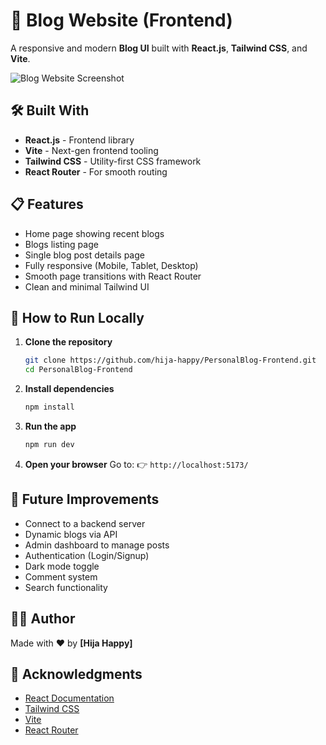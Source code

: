 # 🚀 Blog Website (Frontend)

A responsive and modern **Blog UI** built with **React.js**, **Tailwind CSS**, and **Vite**.

![Blog Website Screenshot](https://via.placeholder.com/800x400)

## 🛠️ Built With

* **React.js** - Frontend library
* **Vite** - Next-gen frontend tooling
* **Tailwind CSS** - Utility-first CSS framework
* **React Router** - For smooth routing

## 📋 Features

* Home page showing recent blogs
* Blogs listing page
* Single blog post details page
* Fully responsive (Mobile, Tablet, Desktop)
* Smooth page transitions with React Router
* Clean and minimal Tailwind UI

## 🧩 How to Run Locally

1. **Clone the repository**
   ```bash
   git clone https://github.com/hija-happy/PersonalBlog-Frontend.git
   cd PersonalBlog-Frontend
   ```

2. **Install dependencies**
   ```bash
   npm install
   ```

3. **Run the app**
   ```bash
   npm run dev
   ```

4. **Open your browser**
   Go to: 👉 `http://localhost:5173/`

## 🌟 Future Improvements

* Connect to a backend server
* Dynamic blogs via API
* Admin dashboard to manage posts
* Authentication (Login/Signup)
* Dark mode toggle
* Comment system
* Search functionality

## 🧑‍💻 Author

Made with ❤️ by **[Hija Happy]**


## 🙏 Acknowledgments

* [React Documentation](https://reactjs.org/)
* [Tailwind CSS](https://tailwindcss.com/)
* [Vite](https://vitejs.dev/)
* [React Router](https://reactrouter.com/)